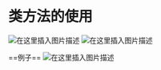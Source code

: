 ﻿# 类方法的使用
![在这里插入图片描述](https://img-blog.csdnimg.cn/a86745bfc9a54b539068b83517d7ae19.png?x-oss-process=image/watermark,type_ZHJvaWRzYW5zZmFsbGJhY2s,shadow_50,text_Q1NETiBATkpVU1RaSkM=,size_20,color_FFFFFF,t_70,g_se,x_16)
![在这里插入图片描述](https://img-blog.csdnimg.cn/6edb5d8ebc0e49c4823656d70e2c844e.png?x-oss-process=image/watermark,type_ZHJvaWRzYW5zZmFsbGJhY2s,shadow_50,text_Q1NETiBATkpVU1RaSkM=,size_20,color_FFFFFF,t_70,g_se,x_16)

==例子==
![在这里插入图片描述](https://img-blog.csdnimg.cn/5d43e3c9110440f2bd1f932a1704b26d.png?x-oss-process=image/watermark,type_ZHJvaWRzYW5zZmFsbGJhY2s,shadow_50,text_Q1NETiBATkpVU1RaSkM=,size_20,color_FFFFFF,t_70,g_se,x_16)

